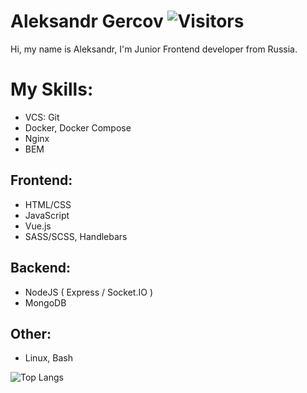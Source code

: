 # Aleksandr Gercov ![Visitors](https://visitor-badge.glitch.me/badge?page_id=Gercov) 

Hi, my name is Aleksandr, I'm Junior Frontend developer from Russia.

# My Skills: 
 - VCS: Git
 - Docker, Docker Compose
 - Nginx
 - BEM
## Frontend: 
 - HTML/CSS
 - JavaScript
 - Vue.js
 - SASS/SCSS, Handlebars
## Backend: 
 - NodeJS ( Express / Socket.IO )
 - MongoDB
## Other: 
 - Linux, Bash

![Top Langs](https://github-readme-stats.vercel.app/api/top-langs/?username=Gercov&count_private=false&langs_count=7&layout=compact)
<!--
**
![Gercov GitHub Stats](https://github-readme-stats.vercel.app/api?username=Gercov&count_private=true&hide=contribs&show_icons=true&theme=default&layout=compact&bg_color=RED)
My favorite language is JavaScript. 
-->
